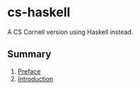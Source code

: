 # cs-haskell
A CS Cornell version using Haskell instead.

## Summary
1. [Preface](./01_preface/README.md)
2. [Introduction](./0_/README.md)
